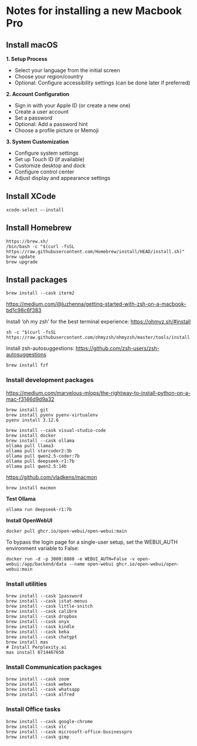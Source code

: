 # Notes for installing a new Macbook Pro

## Install macOS

**1. Setup Process**
- Select your language from the initial screen
- Choose your region/country
- Optional: Configure accessibility settings (can be done later if preferred)

**2. Account Configuration**
- Sign in with your Apple ID (or create a new one)
- Create a user account
- Set a password
- Optional: Add a password hint
- Choose a profile picture or Memoji

**3. System Customization**
- Configure system settings
- Set up Touch ID (if available)
- Customize desktop and dock
- Configure control center
- Adjust display and appearance settings

## Install XCode
```
xcode-select –-install
```

## Install Homebrew
```
https://brew.sh/
/bin/bash -c "$(curl -fsSL https://raw.githubusercontent.com/Homebrew/install/HEAD/install.sh)"
brew update
brew upgrade
```

## Install packages
```
brew install --cask iterm2
```
https://medium.com/@luzhenna/getting-started-with-zsh-on-a-macbook-bd1c98c6f383

Install ‘oh my zsh’ for the best terminal experience:
https://ohmyz.sh/#install
```
sh -c "$(curl -fsSL https://raw.githubusercontent.com/ohmyzsh/ohmyzsh/master/tools/install.sh)"
```
Install zsh-autosuggestions:
https://github.com/zsh-users/zsh-autosuggestions
```
brew install fzf
```
### Install development packages
https://medium.com/marvelous-mlops/the-rightway-to-install-python-on-a-mac-f3146d9d9a32
```
brew install git
brew install pyenv pyenv-virtualenv
pyenv install 3.12.6

```
```
brew install --cask visual-studio-code
brew install docker
brew install --cask ollama
ollama pull llama3
ollama pull starcoder2:3b
ollama pull qwen2.5-coder:7b
ollama pull deepseek-r1:7b
ollama pull qwen2.5:14b
```
https://github.com/vladkens/macmon
```
brew install macmon
```
**Test Ollama**
```
ollama run deepseek-r1:7b
```
**Install OpenWebUI**
```
docker pull ghcr.io/open-webui/open-webui:main
```
To bypass the login page for a single-user setup, set the WEBUI_AUTH environment variable to False:
```
docker run -d -p 3000:8080 -e WEBUI_AUTH=False -v open-webui:/app/backend/data --name open-webui ghcr.io/open-webui/open-webui:main
```

### Install utilities
```
brew install --cask 1password
brew install --cask istat-menus
brew install --cask little-snitch
brew install --cask calibre
brew install --cask dropbox
brew install --cask onyx
brew install --cask kindle
brew install --cask keka
brew install --cask chatgpt
brew install mas
# Install Perplexity.ai
mas install 6714467650
```
### Install Communication packages
```
brew install --cask zoom
brew install --cask webex
brew install --cask whatsapp
brew install --cask alfred
```
### Install Office tasks
```
brew install --cask google-chrome
brew install --cask vlc
brew install --cask microsoft-office-businesspro
brew install --cask gimp
```